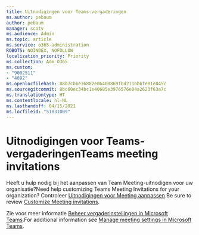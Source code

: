 ```yaml
---
title: Uitnodigingen voor Teams-vergaderingen
ms.author: pebaum
author: pebaum
manager: scotv
ms.audience: Admin
ms.topic: article
ms.service: o365-administration
ROBOTS: NOINDEX, NOFOLLOW
localization_priority: Priority
ms.collection: Adm_O365
ms.custom:
- "9002511"
- "4892"
ms.openlocfilehash: 88b7cbbe36882e06400869fbd211bb6fe81e845c
ms.sourcegitcommit: 8bc60ec34bc1e40685e3976576e04a2623f63a7c
ms.translationtype: HT
ms.contentlocale: nl-NL
ms.lasthandoff: 04/15/2021
ms.locfileid: "51831009"
---
```

# <a name="teams-meeting-invitations"></a><span data-ttu-id="4eb19-102">Uitnodigingen voor Teams-vergaderingen</span><span class="sxs-lookup"><span data-stu-id="4eb19-102">Teams meeting invitations</span></span>

<span data-ttu-id="4eb19-103">Heeft u hulp nodig bij het aanpassen van Team Meeting-uitnodigen voor uw organisatie?</span><span class="sxs-lookup"><span data-stu-id="4eb19-103">Need help customizing Teams Meeting Invitations for your organization?</span></span> <span data-ttu-id="4eb19-104">Controleer [Uitnodigingen voor Meeting aanpassen](https://docs.microsoft.com/microsoftteams/meeting-settings-in-teams#customize-meeting-invitations).</span><span class="sxs-lookup"><span data-stu-id="4eb19-104">Be sure to review [Customize Meeting invitations](https://docs.microsoft.com/microsoftteams/meeting-settings-in-teams#customize-meeting-invitations).</span></span>  

<span data-ttu-id="4eb19-105">Zie voor meer informatie [Beheer vergaderinstellingen in Microsoft Teams](https://docs.microsoft.com/microsoftteams/meeting-settings-in-teams).</span><span class="sxs-lookup"><span data-stu-id="4eb19-105">For additional information see [Manage meeting settings in Microsoft Teams](https://docs.microsoft.com/microsoftteams/meeting-settings-in-teams).</span></span>

